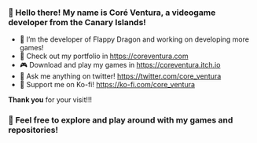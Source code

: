 ### 🦕 Hello there! My name is Coré Ventura, a videogame developer from the Canary Islands!
- 🐲 I’m the developer of Flappy Dragon and working on developing more games!
- 🌌 Check out my portfolio in https://coreventura.com
- 🎮 Download and play my games in https://coreventura.itch.io
- 💬 Ask me anything on twitter! https://twitter.com/core_ventura
- 🍩 Support me on Ko-fi! https://ko-fi.com/core_ventura

**Thank you** for your visit!!!

### 🦕 Feel free to explore and play around with my games and repositories!
